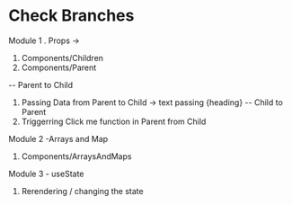 # Check Branches 

Module 1 . Props -> 

1. Components/Children
2. Components/Parent

-- Parent to Child
1. Passing Data from Parent to Child -> text passing {heading}
-- Child to Parent
2. Triggerring Click me function in Parent from Child

Module 2 -Arrays and Map

1. Components/ArraysAndMaps

Module 3 - useState

1. Rerendering / changing the state